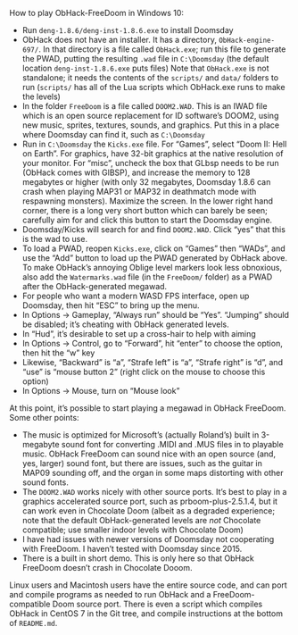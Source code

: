 How to play ObHack-FreeDoom in Windows 10:

* Run `deng-1.8.6/deng-inst-1.8.6.exe` to install Doomsday
* ObHack does not have an installer. It has a directory, `ObHack-engine-697/`. In that directory is a file called `ObHack.exe`; run this file to generate the PWAD, putting the resulting `.wad` file in `C:\Doomsday` (the default location `deng-inst-1.8.6.exe` puts files)  Note that `ObHack.exe` is not standalone; it needs the contents of the `scripts/` and `data/` folders to run (`scripts/` has all of the Lua scripts which ObHack.exe runs to make the levels)
* In the folder `FreeDoom` is a file called `DOOM2.WAD`.  This is an IWAD file which is an open source replacement for ID software’s DOOM2, using new music, sprites, textures, sounds, and graphics. Put this in a place where Doomsday can find it, such as `C:\Doomsday`
* Run in `C:\Doomsday` the `Kicks.exe` file. For “Games”, select “Doom II: Hell on Earth”. For graphics, have 32-bit graphics at the native resolution of your monitor. For “misc”, uncheck the box that GLbsp needs to be run (ObHack comes with GlBSP), and increase the memory to 128 megabytes or higher (with only 32 megabytes, Doomsday 1.8.6 can crash when playing MAP31 or MAP32 in deathmatch mode with respawning monsters).  Maximize the screen. In the lower right hand corner, there is a long very short button which can barely be seen; carefully aim for and click this button to start the Doomsday engine.
* Doomsday/Kicks will search for and find `DOOM2.WAD`.  Click “yes” that this is the wad to use.
* To load a PWAD, reopen `Kicks.exe`, click on “Games” then “WADs”, and use the “Add” button to load up the PWAD generated by ObHack above. To make ObHack’s annoying Oblige level markers look less obnoxious, also add the `Watermarks.wad` file (in the `FreeDoom/` folder) as a PWAD after the ObHack-generated megawad.
* For people who want a modern WASD FPS interface, open up Doomsday, then hit “ESC” to bring up the menu.
* In Options → Gameplay, “Always run” should be “Yes”.  “Jumping” should be disabled; it’s cheating with ObHack generated levels.
* In “Hud”, it’s desirable to set up a cross-hair to help with aiming
* In Options → Control, go to “Forward”, hit “enter” to choose the option, then hit the “w” key
* Likewise, “Backward” is “a”, “Strafe left” is “a”, “Strafe right” is “d”, and “use” is “mouse button 2” (right click on the mouse to choose this option)
* In Options → Mouse, turn on “Mouse look”

At this point, it’s possible to start playing a megawad in ObHack FreeDoom. Some other points:

* The music is optimized for Microsoft’s (actually Roland’s) built in 3-megabyte sound font for converting .MIDI and .MUS files in to playable music. ObHack FreeDoom can sound nice with an open source (and, yes, larger) sound font, but there are issues, such as the guitar in MAP09 sounding off, and the organ in some maps distorting with other sound fonts.
* The `DOOM2.WAD` works nicely with other source ports. It’s best to play in a graphics accelerated source port, such as prboom-plus-2.5.1.4, but it can work even in Chocolate Doom (albeit as a degraded experience; note that the default ObHack-generated levels are *not* Chocolate compatible; use smaller indoor levels with Chocolate Doom)
* I have had issues with newer versions of Doomsday not cooperating with FreeDoom. I haven’t tested with Doomsday since 2015.
* There is a built in short demo. This is only here so that ObHack FreeDoom doesn’t crash in Chocolate Dooom.

Linux users and Macintosh users have the entire source code, and can port and compile programs as needed to run ObHack and a FreeDoom-compatible Doom source port. There is even a script which compiles ObHack in CentOS 7 in the Git tree, and compile instructions at the bottom of `README.md`.  
